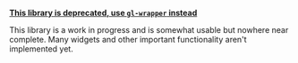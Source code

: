 **[This library is deprecated, use `gl-wrapper` instead](https://github.com/nstoddard/gl-wrapper)**

This library is a work in progress and is somewhat usable but nowhere near complete. Many widgets and other important functionality aren't implemented yet.
